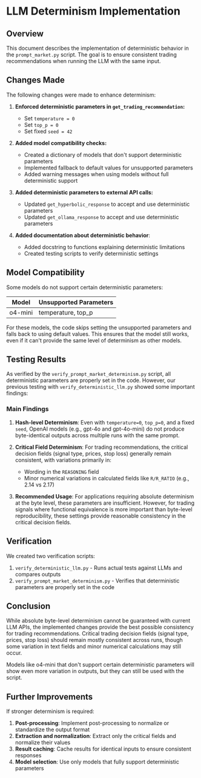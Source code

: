 # LLM Determinism Implementation

## Overview

This document describes the implementation of deterministic behavior in the `prompt_market.py` script. The goal is to ensure consistent trading recommendations when running the LLM with the same input.

## Changes Made

The following changes were made to enhance determinism:

1. **Enforced deterministic parameters in `get_trading_recommendation`:**
   - Set `temperature = 0` 
   - Set `top_p = 0`
   - Set fixed `seed = 42`

2. **Added model compatibility checks:**
   - Created a dictionary of models that don't support deterministic parameters
   - Implemented fallback to default values for unsupported parameters
   - Added warning messages when using models without full deterministic support

3. **Added deterministic parameters to external API calls:**
   - Updated `get_hyperbolic_response` to accept and use deterministic parameters
   - Updated `get_ollama_response` to accept and use deterministic parameters

4. **Added documentation about deterministic behavior**:
   - Added docstring to functions explaining deterministic limitations
   - Created testing scripts to verify deterministic settings

## Model Compatibility

Some models do not support certain deterministic parameters:

| Model    | Unsupported Parameters |
|----------|------------------------|
| o4-mini  | temperature, top_p     |

For these models, the code skips setting the unsupported parameters and falls back to using default values. This ensures that the model still works, even if it can't provide the same level of determinism as other models.

## Testing Results

As verified by the `verify_prompt_market_determinism.py` script, all deterministic parameters are properly set in the code. However, our previous testing with `verify_deterministic_llm.py` showed some important findings:

### Main Findings

1. **Hash-level Determinism**: Even with `temperature=0`, `top_p=0`, and a fixed `seed`, OpenAI models (e.g., gpt-4o and gpt-4o-mini) do not produce byte-identical outputs across multiple runs with the same prompt.

2. **Critical Field Determinism**: For trading recommendations, the critical decision fields (signal type, prices, stop loss) generally remain consistent, with variations primarily in:
   - Wording in the `REASONING` field
   - Minor numerical variations in calculated fields like `R/R_RATIO` (e.g., 2.14 vs 2.17)

3. **Recommended Usage**: For applications requiring absolute determinism at the byte level, these parameters are insufficient. However, for trading signals where functional equivalence is more important than byte-level reproducibility, these settings provide reasonable consistency in the critical decision fields.

## Verification

We created two verification scripts:

1. `verify_deterministic_llm.py` - Runs actual tests against LLMs and compares outputs
2. `verify_prompt_market_determinism.py` - Verifies that deterministic parameters are properly set in the code

## Conclusion

While absolute byte-level determinism cannot be guaranteed with current LLM APIs, the implemented changes provide the best possible consistency for trading recommendations. Critical trading decision fields (signal type, prices, stop loss) should remain mostly consistent across runs, though some variation in text fields and minor numerical calculations may still occur.

Models like o4-mini that don't support certain deterministic parameters will show even more variation in outputs, but they can still be used with the script.

## Further Improvements

If stronger determinism is required:

1. **Post-processing**: Implement post-processing to normalize or standardize the output format
2. **Extraction and normalization**: Extract only the critical fields and normalize their values
3. **Result caching**: Cache results for identical inputs to ensure consistent responses
4. **Model selection**: Use only models that fully support deterministic parameters 